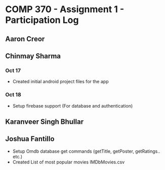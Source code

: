 # COMP 370 - Assignment 1 - Participation Log

## Aaron Creor



## Chinmay Sharma

### Oct 17
 - Created initial android project files for the app
 
### Oct 18
 - Setup firebase support (For database and authentication)



## Karanveer Singh Bhullar



## Joshua Fantillo
 - Setup Omdb database get commands (getTitle, getPoster, getRatings.. etc.)
 - Created List of most popular movies IMDbMovies.csv

